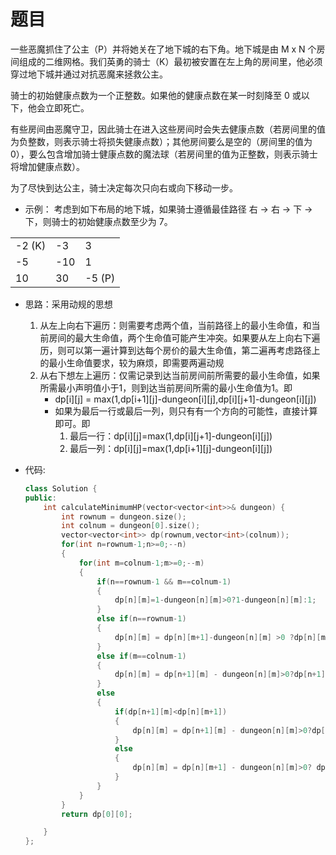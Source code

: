 # 题目
一些恶魔抓住了公主（P）并将她关在了地下城的右下角。地下城是由 M x N 个房间组成的二维网格。我们英勇的骑士（K）最初被安置在左上角的房间里，他必须穿过地下城并通过对抗恶魔来拯救公主。

骑士的初始健康点数为一个正整数。如果他的健康点数在某一时刻降至 0 或以下，他会立即死亡。

有些房间由恶魔守卫，因此骑士在进入这些房间时会失去健康点数（若房间里的值为负整数，则表示骑士将损失健康点数）；其他房间要么是空的（房间里的值为 0），要么包含增加骑士健康点数的魔法球（若房间里的值为正整数，则表示骑士将增加健康点数）。

为了尽快到达公主，骑士决定每次只向右或向下移动一步。

 
* 示例：
考虑到如下布局的地下城，如果骑士遵循最佳路径 右 -> 右 -> 下 -> 下，则骑士的初始健康点数至少为 7。

| | | |
|:--|:--|:--|
|-2 (K) |	-3| 	3|
-5 	|-10 |	1|
|10 |	30 |	-5 (P)|



* 思路：采用动规的思想
    1. 从左上向右下遍历：则需要考虑两个值，当前路径上的最小生命值，和当前房间的最大生命值，两个生命值可能产生冲突。如果要从左上向右下遍历，则可以第一遍计算到达每个房价的最大生命值，第二遍再考虑路径上的最小生命值要求，较为麻烦，即需要两遍动规
    2. 从右下想左上遍历：仅需记录到达当前房间前所需要的最小生命值，如果所需最小声明值小于1，则到达当前房间所需的最小生命值为1。即
        * dp[i][j] = max(1,dp[i+1][j]-dungeon[i][j],dp[i][j+1]-dungeon[i][j])
        * 如果为最后一行或最后一列，则只有有一个方向的可能性，直接计算即可。即
            1. 最后一行：dp[i][j]=max(1,dp[i][j+1]-dungeon[i][j])
            2. 最后一列：dp[i][j]=max(1,dp[i+1][j]-dungeon[i][j])



* 代码:
    ```C++
    class Solution {
    public:
        int calculateMinimumHP(vector<vector<int>>& dungeon) {
            int rownum = dungeon.size();
            int colnum = dungeon[0].size();
            vector<vector<int>> dp(rownum,vector<int>(colnum));
            for(int n=rownum-1;n>=0;--n)
            {
                for(int m=colnum-1;m>=0;--m)
                {
                    if(n==rownum-1 && m==colnum-1)
                    {
                        dp[n][m]=1-dungeon[n][m]>0?1-dungeon[n][m]:1;
                    }
                    else if(n==rownum-1)
                    {
                        dp[n][m] = dp[n][m+1]-dungeon[n][m] >0 ?dp[n][m+1]-dungeon[n][m] : 1;
                    }
                    else if(m==colnum-1)
                    {
                        dp[n][m] = dp[n+1][m] - dungeon[n][m]>0?dp[n+1][m] - dungeon[n][m]:1;
                    }
                    else
                    {
                        if(dp[n+1][m]<dp[n][m+1])
                        {
                            dp[n][m] = dp[n+1][m] - dungeon[n][m]>0?dp[n+1][m] - dungeon[n][m]:1;
                        }
                        else
                        {
                            dp[n][m] = dp[n][m+1] - dungeon[n][m]>0? dp[n][m+1] - dungeon[n][m]:1;
                        }
                    }
                }
            }
            return dp[0][0];

        }
    };
    ```